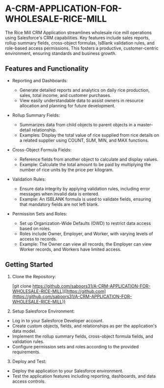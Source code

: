 # A-CRM-APPLICATION-FOR-WHOLESALE-RICE-MILL
The Rice Mill CRM Application streamlines wholesale rice mill operations using Salesforce's CRM capabilities. Key features include sales reports, rollup summary fields, cross-object formulas, IsBlank validation rules, and role-based access permissions. This fosters a productive, customer-centric environment, ensuring standards and business growth.


## Features and Functionality


- Reporting and Dashboards:

  - Generate detailed reports and analytics on daily rice production, sales, total income, and customer purchases.
  - View easily understandable data to assist owners in resource allocation and planning for future development.

- Rollup Summary Fields:

  - Summarizes data from child objects to parent objects in a master-detail relationship.
  - Examples: Display the total value of rice supplied from rice details on a related supplier using COUNT, SUM, MIN, and MAX functions.
 
- Cross-Object Formula Fields:

  - Reference fields from another object to calculate and display values.
  - Example: Calculate the total amount to be paid by multiplying the number of rice units by the price per kilogram.

- Validation Rules:

  - Ensure data integrity by applying validation rules, including error messages when invalid data is entered.
  - Example: An ISBLANK formula is used to validate fields, ensuring that mandatory fields are not left blank.

- Permission Sets and Roles:

  - Set up Organization-Wide Defaults (OWD) to restrict data access based on roles.
  - Roles include Owner, Employer, and Worker, with varying levels of access to records.
  - Example: The Owner can view all records, the Employer can view Worker records, and Workers have limited access.

 
## Getting Started


1. Clone the Repository:
   
   [git clone https://github.com/saboors31/A-CRM-APPLICATION-FOR-WHOLESALE-RICE-MILL]([https://github.com](https://github.com/saboors31/A-CRM-APPLICATION-FOR-WHOLESALE-RICE-MILL))

2. Setup Salesforce Environment:
 - Log in to your Salesforce Developer account.
 - Create custom objects, fields, and relationships as per the application's data model.
 - Implement the rollup summary fields, cross-object formula fields, and validation rules.
 - Configure permission sets and roles according to the provided requirements.
3. Deploy and Test:
 - Deploy the application to your Salesforce environment.
 - Test the application features including reporting, dashboards, and data access controls.
